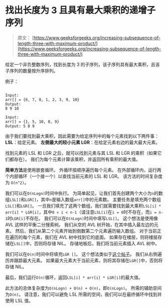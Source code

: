 # 找出长度为 3 且具有最大乘积的递增子序列

> 原文： [https://www.geeksforgeeks.org/increasing-subsequence-of-length-three-with-maximum-product/](https://www.geeksforgeeks.org/increasing-subsequence-of-length-three-with-maximum-product/)

给定一个非负整数序列，找到长度为 3 的子序列，该子序列具有最大乘积，且该子序列的数量按升序排列。

例子：

```

Input: 
arr[] = {6, 7, 8, 1, 2, 3, 9, 10} 
Output: 
8 9 10

Input: 
arr[] = {1, 5, 10, 8, 9}
Output: 5 8 9
```

由于我们要找到最大乘积，因此需要为给定序列中的每个元素找到以下两件事：
**LSL**：给定元素。
**左侧最大的较小元素 LGR**：在给定元素右边的最大最大元素。

找到元素的 LSL 和 LGR 之后，就可以找到元素与其 LSL 和 LGR 的乘积（如果它们都存在）。 我们为每个元素计算该乘积，并返回所有乘积的最大值。

**简单方法**是使用嵌套循环。 外循环按顺序遍历每个元素。 在外部循环内，运行两个内部循环（一个接一个）以查找当前元素的 LSL 和 LGR。 该方法的时间复杂度为 `O(n^2)`。

我们可以在`O(nLogn)`时间中执行。 为简单起见，让我们首先创建两个大小为`n`的数组`LSL[]`和`LGR[]`，其中`n`是输入数组`arr[]`中的元素数。 主要任务是填充两个数组`LSL[]`和`LGR[]`。 一旦我们填充了这两个数组，我们就需要找到最大乘积`LSL[i] * arr[i] * LGR[i]`，其中`0 < i < n-1`（请注意`LSL[i]`在`i = 0`时不存在，而`i = n-1`时`LGR[i]`不存在。 我们可以在`O(nLogn)`时间中填写`LSL[]`。 这个想法是使用像 AVL 这样的平衡二分搜索树。 我们从空的 AVL 树开始，在其中插入最左边的元素。 然后，我们从第二个元素开始到倒数第二个元素遍历输入数组。 对于当前正在遍历的每个元素，我们在 AVL 树中找到它的底面。 如果存在楼层，则将楼层存储在`LSL[]`中，否则将存储 NIL。 存储地板后，我们将当前元素插入 AVL 树中。

我们可以在`O(n)`时间中将填充`LGR []`。 这个想法类似于[这个帖子](https://www.geeksforgeeks.org/replace-every-element-with-the-greatest-on-right-side/)。 我们从右侧遍历并跟踪最大元素。 如果最大元素大于当前元素，则将其存储在`LGR[]`中，否则将存储 NIL。

最后，我们运行`O(n)`循环，返回`LSL[i] * arr[i] * LGR[i]`的最大值。

此方法的总体复杂度为`O(nLogn) + O(n) + O(n)`，即`O(nLogn)`。 所需的辅助空间为`O(n)`。 请注意，我们可以避免 LSL 所需的空间，我们可以在最终循环中找到并使用 LSL 值。

